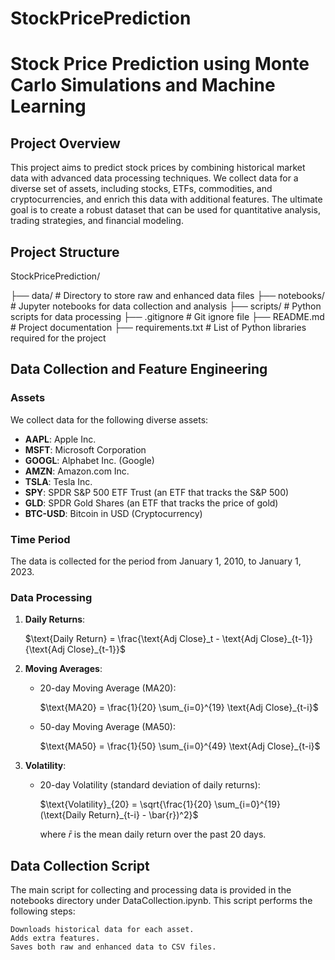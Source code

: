 # StockPricePrediction

# Stock Price Prediction using Monte Carlo Simulations and Machine Learning

## Project Overview

This project aims to predict stock prices by combining historical market data with advanced data processing techniques. We collect data for a diverse set of assets, including stocks, ETFs, commodities, and cryptocurrencies, and enrich this data with additional features. The ultimate goal is to create a robust dataset that can be used for quantitative analysis, trading strategies, and financial modeling.

## Project Structure
StockPricePrediction/

├── data/ # Directory to store raw and enhanced data files
├── notebooks/ # Jupyter notebooks for data collection and analysis
├── scripts/ # Python scripts for data processing
├── .gitignore # Git ignore file
├── README.md # Project documentation
├── requirements.txt # List of Python libraries required for the project


## Data Collection and Feature Engineering

### Assets

We collect data for the following diverse assets:

- **AAPL**: Apple Inc.
- **MSFT**: Microsoft Corporation
- **GOOGL**: Alphabet Inc. (Google)
- **AMZN**: Amazon.com Inc.
- **TSLA**: Tesla Inc.
- **SPY**: SPDR S&P 500 ETF Trust (an ETF that tracks the S&P 500)
- **GLD**: SPDR Gold Shares (an ETF that tracks the price of gold)
- **BTC-USD**: Bitcoin in USD (Cryptocurrency)

### Time Period

The data is collected for the period from January 1, 2010, to January 1, 2023.

### Data Processing

1. **Daily Returns**: 

   $\text{Daily Return} = \frac{\text{Adj Close}_t - \text{Adj Close}_{t-1}}{\text{Adj Close}_{t-1}}$

3. **Moving Averages**:
   - 20-day Moving Average (MA20):

     $\text{MA20} = \frac{1}{20} \sum_{i=0}^{19} \text{Adj Close}_{t-i}$

   - 50-day Moving Average (MA50):

     $\text{MA50} = \frac{1}{50} \sum_{i=0}^{49} \text{Adj Close}_{t-i}$

4. **Volatility**:
   - 20-day Volatility (standard deviation of daily returns):

     $\text{Volatility}_{20} = \sqrt{\frac{1}{20} \sum_{i=0}^{19} (\text{Daily Return}_{t-i} - \bar{r})^2}$

     where  $\bar{r}$ is the mean daily return over the past 20 days.


## Data Collection Script

The main script for collecting and processing data is provided in the notebooks directory under DataCollection.ipynb. This script performs the following steps:

    Downloads historical data for each asset.
    Adds extra features.
    Saves both raw and enhanced data to CSV files.

